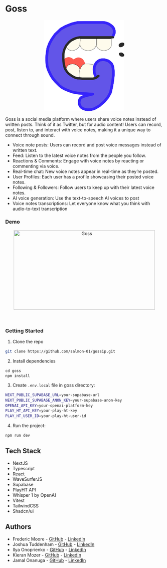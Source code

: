 # Goss

<p align="center">
  <img src="goss/public/goss-logo.svg" width="256" />
</p>

Goss is a social media platform where users share voice notes instead of written posts. Think of it as Twitter, but for audio content! Users can record, post, listen to, and interact with voice notes, making it a unique way to connect through sound.

- Voice note posts: Users can record and post voice messages instead of written text.
- Feed: Listen to the latest voice notes from the people you follow.
- Reactions & Comments: Engage with voice notes by reacting or commenting via voice.
- Real-time chat: New voice notes appear in real-time as they’re posted.
- User Profiles: Each user has a profile showcasing their posted voice notes.
- Following & Followers: Follow users to keep up with their latest voice notes.
- AI voice generation: Use the text-to-speech AI voices to post
- Voice notes transcriptions: Let everyone know what you think with audio-to-text transcription

### Demo

<p align="center"><img src="https://github.com/user-attachments/assets/030dd090-4f4b-48b7-bef7-6d5e9f507a7c" width=450 height=254 title='Goss' /></p> <br>

### Getting Started

1. Clone the repo 
```sh
git clone https://github.com/salmon-01/gossip.git
```
2. Install dependencies
```
cd goss
npm install
```
3. Create ```.env.local``` file in goss directory:
```sh
NEXT_PUBLIC_SUPABASE_URL=your-supabase-url
NEXT_PUBLIC_SUPABASE_ANON_KEY=your-supabase-anon-key
OPENAI_API_KEY=your-openai-platform-key
PLAY_HT_API_KEY=your-play-ht-key
PLAY_HT_USER_ID=your-play-ht-user-id
```

4. Run the project:
```sh
npm run dev
```

## Tech Stack

- NextJS
- Typescript
- React
- WaveSurferJS
- Supabase
- PlayHT API
- Whisper 1 by OpenAI
- Vitest
- TailwindCSS
- Shadcn/ui

## Authors
- Frederic Moore - [GitHub](https://github.com/Fred-A-M) - [LinkedIn](https://www.linkedin.com/in/frederic-moore/)
- Joshua Tuddenham - [GitHub](https://github.com/joshuaisaact) - [LinkedIn](https://www.linkedin.com/in/joshuatuddenham/)
- Ilya Onoprienko - [GitHub](https://github.com/salmon-01) - [LinkedIn](https://www.linkedin.com/in/ilya-onoprienko/)
- Kieran Mozer - [GitHub](https://github.com/kmoze) - [LinkedIn](https://www.linkedin.com/in/kiermozer/)
- Jamal Onanuga - [GitHub](https://github.com/jamalona) - [LinkedIn](https://www.linkedin.com/in/jamal-onanuga/)
